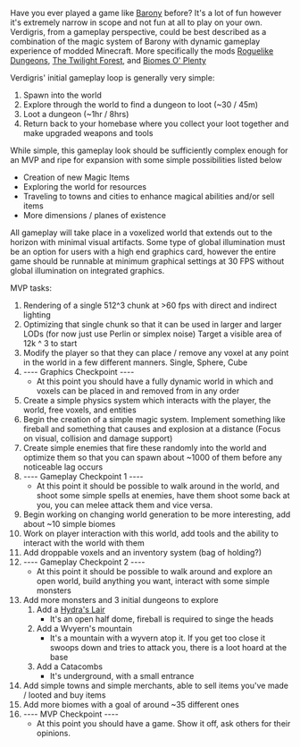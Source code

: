 
Have you ever played a game like [Barony](https://store.steampowered.com/app/371970/Barony/) before? It's a lot of fun however it's extremely narrow in scope and not fun at all to play on your own. Verdigris, from a gameplay perspective, could be best described as a combination of the magic system of Barony with dynamic gameplay experience of modded Minecraft. More specifically the mods [Roguelike Dungeons](https://www.curseforge.com/minecraft/modpacks/roguelike-adventures-and-dungeons-2),  [The Twilight Forest](https://www.curseforge.com/minecraft/mc-mods/the-twilight-forest), and [Biomes O' Plenty](https://www.curseforge.com/minecraft/mc-mods/biomes-o-plenty)

Verdigris' initial gameplay loop is generally very simple:
1. Spawn into the world
2. Explore through the world to find a dungeon to loot (~30 / 45m)
3. Loot a dungeon (~1hr / 8hrs)
4. Return back to your homebase where you collect your loot together and make upgraded weapons and tools


While simple, this gameplay look should be sufficiently complex enough for an MVP and ripe for expansion with some simple possibilities listed below
- Creation of new Magic Items
- Exploring the world for resources
- Traveling to towns and cities to enhance magical abilities and/or sell items
- More dimensions / planes of existence

All gameplay will take place in a voxelized world that extends out to the horizon with minimal visual artifacts. Some type of global illumination must be an option for users with a high end graphics card, however the entire game should be runnable at minimum graphical settings at 30 FPS without global illumination on integrated graphics. 


MVP tasks:
1. Rendering of a single 512^3 chunk at >60 fps with direct and indirect lighting
2. Optimizing that single chunk so that it can be used in larger and larger LODs (for now just use Perlin or simplex noise) Target a visible area of 12k ^ 3 to start
3. Modify the player so that they can place / remove any voxel at any point in the world in a few different manners. Single, Sphere, Cube
4. ---- Graphics Checkpoint  ---- 
	- At this point you should have a fully dynamic world in which and voxels can be placed in and removed from in any order
5. Create a simple physics system which interacts with the player, the world, free voxels, and entities
6. Begin the creation of a simple magic system. Implement something like fireball and something that causes and explosion at a distance (Focus on visual, collision and damage support)   
7. Create simple enemies that fire these randomly into the world and optimize them so that you can spawn about ~1000 of them before any noticeable lag occurs
8. ---- Gameplay Checkpoint 1 ----
	- At this point it should be possible to walk around in the world, and shoot some simple spells at enemies, have them shoot some back at you, you can melee attack them and vice versa.
9. Begin working on changing world generation to be more interesting, add about ~10 simple biomes
10. Work on player interaction with this world, add tools and the ability to interact with the world with them
11. Add droppable voxels and an inventory system (bag of holding?)
12. ---- Gameplay Checkpoint 2 ----
	- At this point it should be possible to walk around and explore an open world, build anything you want, interact with some simple monsters
13. Add more monsters and 3 initial dungeons to explore
	1. Add a [Hydra's Lair](https://ftbwiki.org/File:Hydra_in_its_lair.png)
		- It's an open half dome, fireball is required to singe the heads
	2. Add a Wvyern's mountain
		- It's a mountain with a wyvern atop it. If you get too close it swoops down and tries to attack you, there is a loot hoard at the base
	3. Add a Catacombs 
		- It's underground, with a small entrance
1. Add simple towns and simple merchants, able to sell items you've made / looted and buy items
2. Add more biomes with a goal of around ~35 different ones
3. ---- MVP Checkpoint ---- 
	- At this point you should have a game. Show it off, ask others for their opinions. 

